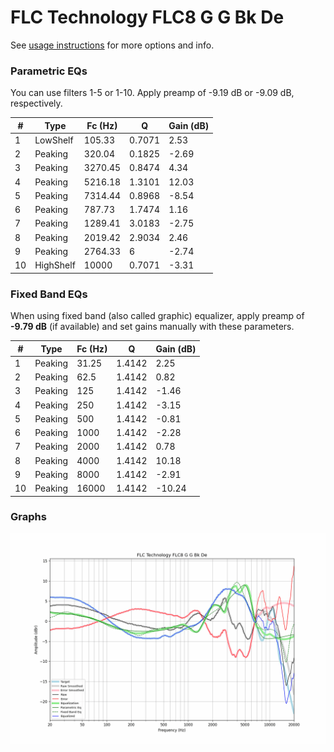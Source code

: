 # FLC Technology FLC8 G G Bk De
See [usage instructions](https://github.com/jaakkopasanen/AutoEq#usage) for more options and info.

### Parametric EQs
You can use filters 1-5 or 1-10. Apply preamp of -9.19 dB or -9.09 dB, respectively.

|   # | Type      |   Fc (Hz) |      Q |   Gain (dB) |
|-----|-----------|-----------|--------|-------------|
|   1 | LowShelf  |    105.33 | 0.7071 |        2.53 |
|   2 | Peaking   |    320.04 | 0.1825 |       -2.69 |
|   3 | Peaking   |   3270.45 | 0.8474 |        4.34 |
|   4 | Peaking   |   5216.18 | 1.3101 |       12.03 |
|   5 | Peaking   |   7314.44 | 0.8968 |       -8.54 |
|   6 | Peaking   |    787.73 | 1.7474 |        1.16 |
|   7 | Peaking   |   1289.41 | 3.0183 |       -2.75 |
|   8 | Peaking   |   2019.42 | 2.9034 |        2.46 |
|   9 | Peaking   |   2764.33 | 6      |       -2.74 |
|  10 | HighShelf |  10000    | 0.7071 |       -3.31 |

### Fixed Band EQs
When using fixed band (also called graphic) equalizer, apply preamp of **-9.79 dB** (if available) and set gains manually with these parameters.

|   # | Type    |   Fc (Hz) |      Q |   Gain (dB) |
|-----|---------|-----------|--------|-------------|
|   1 | Peaking |     31.25 | 1.4142 |        2.25 |
|   2 | Peaking |     62.5  | 1.4142 |        0.82 |
|   3 | Peaking |    125    | 1.4142 |       -1.46 |
|   4 | Peaking |    250    | 1.4142 |       -3.15 |
|   5 | Peaking |    500    | 1.4142 |       -0.81 |
|   6 | Peaking |   1000    | 1.4142 |       -2.28 |
|   7 | Peaking |   2000    | 1.4142 |        0.78 |
|   8 | Peaking |   4000    | 1.4142 |       10.18 |
|   9 | Peaking |   8000    | 1.4142 |       -2.91 |
|  10 | Peaking |  16000    | 1.4142 |      -10.24 |

### Graphs
![](./FLC%20Technology%20FLC8%20G%20G%20Bk%20De.png)
